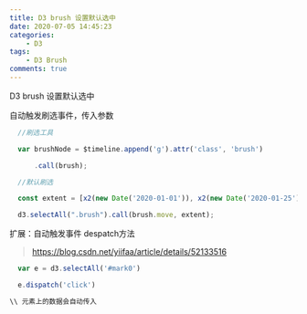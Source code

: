```yaml
---
title: D3 brush 设置默认选中
date: 2020-07-05 14:45:23
categories:  
    - D3
tags: 
    - D3 Brush
comments: true
---
```


D3 brush 设置默认选中

<!--more-->

自动触发刷选事件，传入参数

```javascript
  //刷选工具

  var brushNode = $timeline.append('g').attr('class', 'brush')

​      .call(brush);

  //默认刷选

  const extent = [x2(new Date('2020-01-01')), x2(new Date('2020-01-25'))]

  d3.selectAll(".brush").call(brush.move, extent);
```





 

扩展：自动触发事件 despatch方法

> https://blog.csdn.net/yiifaa/article/details/52133516

```javascript
  var e = d3.selectAll('#mark0')

  e.dispatch('click')

\\ 元素上的数据会自动传入
```



